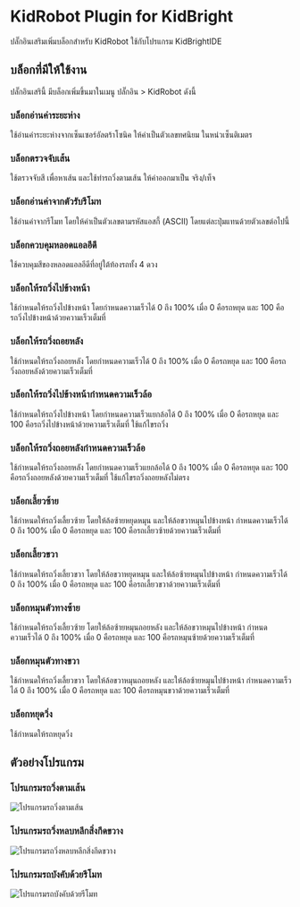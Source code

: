 # KidRobot Plugin for KidBright

ปลั๊กอินเสริมเพิ่มบล็อกสำหรับ KidRobot ใช้กับโปรแกรม KidBrightIDE


## บล็อกที่มีให้ใช้งาน

ปลั๊กอินเสรินี้ มีบล็อกเพิ่มขึ้นมาในเมนู ปลั๊กอิน > KidRobot ดังนี้

### บล็อกอ่านค่าระยะห่าง

ใช้อ่านค่าระยะห่างจากเซ็นเซอร์อัลตร้าโซนิค ให้ค่าเป็นตัวเลขทศนิยม ในหน่วเซ็นติเมตร

### บล็อกตรวจจับเส้น

ใช้ตรวจจับสี เพื่อหาเส้น และใช้ทำรถวิ่งตามเส้น ให้ค่าออกมาเป็น จริง/เท็จ

### บล็อกอ่านค่าจากตัวรับรีโมท

ใช้อ่านค่าจากรีโมท โดยให้ค่าเป็นตัวเลขตามรหัสแอสกี้ (ASCII) โดยแต่ละปุ่มแทนด้วยตัวเลขต่อไปนี้

### บล็อกควบคุมหลอดแอลอีดี

ใช้ควบคุมสีของหลอดแอลอีดีที่อยู่ใต้ท้องรถทั้ง 4 ดวง

### บล็อกให้รถวิ่งไปข้างหน้า

ใช้กำหนดให้รถวิ่งไปข้างหน้า โดยกำหนดความเร็วได้ 0 ถึง 100% เมื่อ 0 คือรถหยุด และ 100 คือรถวิ่งไปข้างหน้าด้วยความเร็วเต็มที่

### บล็อกให้รถวิ่งถอยหลัง

ใช้กำหนดให้รถวิ่งถอยหลัง โดยกำหนดความเร็วได้ 0 ถึง 100% เมื่อ 0 คือรถหยุด และ 100 คือรถวิ่งถอยหลังด้วยความเร็วเต็มที่

### บล็อกให้รถวิ่งไปข้างหน้ากำหนดความเร็วล้อ

ใช้กำหนดให้รถวิ่งไปข้างหน้า โดยกำหนดความเร็วแยกล้อได้ 0 ถึง 100% เมื่อ 0 คือรถหยุด และ 100 คือรถวิ่งไปข้างหน้าด้วยความเร็วเต็มที่ ใช้แก้ไขรถวิ่ง

### บล็อกให้รถวิ่งถอยหลังกำหนดความเร็วล้อ

ใช้กำหนดให้รถวิ่งถอยหลัง โดยกำหนดความเร็วแยกล้อได้ 0 ถึง 100% เมื่อ 0 คือรถหยุด และ 100 คือรถวิ่งถอยหลังด้วยความเร็วเต็มที่ ใช้แก้ไขรถวิ่งถอยหลังไม่ตรง

### บล็อกเลี้ยวซ้าย

ใช้กำหนดให้รถวิ่งเลี้ยวซ้าย โดยให้ล้อซ้ายหยุดหมุน และให้ล้อขวาหมุนไปข้างหน้า กำหนดความเร็วได้ 0 ถึง 100% เมื่อ 0 คือรถหยุด และ 100 คือรถเลี้ยวซ้ายด้วยความเร็วเต็มที่

### บล็อกเลี้ยวขวา

ใช้กำหนดให้รถวิ่งเลี้ยวขวา โดยให้ล้อขวาหยุดหมุน และให้ล้อซ้ายหมุนไปข้างหน้า กำหนดความเร็วได้ 0 ถึง 100% เมื่อ 0 คือรถหยุด และ 100 คือรถเลี้ยวขวาด้วยความเร็วเต็มที่

### บล็อกหมุนตัวทางซ้าย

ใช้กำหนดให้รถวิ่งเลี้ยวซ้าย โดยให้ล้อซ้ายหมุนถอยหลัง และให้ล้อขวาหมุนไปข้างหน้า กำหนดความเร็วได้ 0 ถึง 100% เมื่อ 0 คือรถหยุด และ 100 คือรถหมุนซ้ายด้วยความเร็วเต็มที่

### บล็อกหมุนตัวทางขวา

ใช้กำหนดให้รถวิ่งเลี้ยวขวา โดยให้ล้อขวาหมุนถอยหลัง และให้ล้อซ้ายหมุนไปข้างหน้า กำหนดความเร็วได้ 0 ถึง 100% เมื่อ 0 คือรถหยุด และ 100 คือรถหมุนขวาด้วยความเร็วเต็มที่

### บล็อกหยุดวิ่ง

ใช้กำหนดให้รถหยุดวิ่ง

## ตัวอย่างโปรแกรม

### โปรแกรมรถวิ่งตามเส้น

![โปรแกรมรถวิ่งตามเส้น](https://sv1.picz.in.th/images/2019/05/15/wAQVgZ.png)

### โปรแกรมรถวิ่งหลบหลีกสิ่งกีดขวาง

![โปรแกรมรถวิ่งหลบหลีกสิ่งกีดขวาง](https://sv1.picz.in.th/images/2019/05/15/wAQOUy.png)

### โปรแกรมรถบังคับด้วยรีโมท

![โปรแกรมรถบังคับด้วยรีโมท](https://sv1.picz.in.th/images/2019/05/15/wAQMgV.png)

